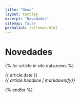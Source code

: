 ```yaml
---
title: "News"
layout: textlay
excerpt: "Novedades"
sitemap: false
permalink: /allnews.html
---
```


# Novedades

{% for article in site.data.news %}
<p>{{ article.date }} <br>
<em>{{ article.headline | markdownify}}</em></p>
{% endfor %}
